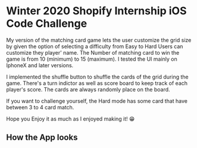 # Winter 2020 Shopify Internship iOS Code Challenge 

 My version of the matching card game lets the user customize the grid size by given the option of selecting a difficulty from Easy to Hard
Users can customize they player' name. The Number of matching card to win the game is from 10 (minimum) to 15 (maximum).
I tested the UI mainly on IphoneX and later versions. 

 I implemented the shuffle button to shuffle the cards of the grid during the game. There's a turn indictor as well as score board 
to keep track of each player's score. The cards are always randomly place on the board. 

 If you want to challenge yourself, the Hard mode has some card that have between 3 to 4 card match.

 Hope you Enjoy it as much as I enjoyed making it! 😁

 ## How the App looks
 
 
